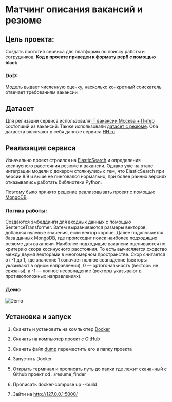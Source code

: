 # Матчинг описания вакансий и резюме


## Цель проекта:

Создать прототип сервиса для платформы по поиску работы и сотрудников. **Код в проекте приведен к формату pep8 с помощью black**

### DoD:
Модель выдает численную оценку, насколько конкретный соискатель отвечает требованиям вакансии

## Датасет

Для релизации сервиса использоваля [IT вакансии Москва + Питер](https://www.kaggle.com/datasets/vyacheslavpanteleev1/hhru-it-vacancies-from-20211025-to-20211202) состоящий из вакансий. Также использовали [датасет с резюме](https://drive.google.com/file/d/1ikA_Ht45fXD2w5dWZ9sGTSRl-UNeCVub/view). Оба датасета включают в себя данные сервиса [HH.ru](https://hh.ru)


## Реализация сервиса

Изначально проект строился на [ElasticSearch](https://www.elastic.co/elasticsearch) и определения косинусного расстояния резюме к вакансии. Однако уже на этапе интеграции модели с докером столкнулись с тем, что ElasticSearch при версии 8.9 и выше не пинговался нормально, при более ранних версиях отказывались работать библиотеки Python. 

Поэтому было принято решение реализовывать проект с помощью [MongoDB](https://www.mongodb.com).

### Логика работы:

Создаются эмбеддинги для входных данных с помощью SentenceTransformer. Затем выравниваются размеры векторов, добавляя нулевые значения, если вектор короче. Далее подключается база данных MongoDB, где происходит поиск наиболее подходящих резюме для вакансии. Наиболее подходящие вакансии оцениваются по критерию скора косинусного расстояния. То есть вычисляется сходство между двумя векторами в многомерном пространстве. Скор считается от -1 до 1, где значение 1 означает полное совпадение (векторы указывают в одном направлении), 0 — ортогональность (векторы не связаны), а -1 — полное несовпадение (векторы указывают в противоположных направлениях).


### Демо

![Demo](https://drive.google.com/file/d/1MN22qWdjIzbwTMc68z8G0rCqnS7ZIrh0/view?usp=share_link)


## Установка и запуск

1. Скачать и установить на компьютер [Docker](https://www.docker.com/products/docker-desktop/)


2. Скачать на компьютер проект с GitHub

3. Скачать файл [dump](https://drive.google.com/file/d/1jOjQZRiV8aXmGtO6YbqDdEedNeJAbA2T/view?usp=sharing) переместить его в папку проекта


3. Запустить Docker


4. Открыть терминал и прописать путь до папки где лежит скачанный с Github проект cd ../resume_finder


5. Прописать docker-compose up --build


6. Зайти на http://127.0.0.1:5000/

